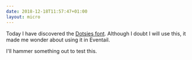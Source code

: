 ```yaml
---
date: 2018-12-18T11:57:47+01:00
layout: micro
---
```


Today I have discovered the [Dotsies font](http://dotsies.org). Although I doubt I will use this, it made me wonder about using it in Eventail.

I'll hammer something out to test this.
